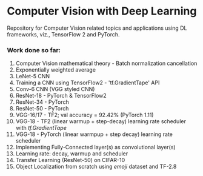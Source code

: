 # Computer Vision with Deep Learning

Repository for Computer Vision related topics and applications using DL frameworks, viz., TensorFlow 2 and PyTorch.


### Work done so far:
1. Computer Vision mathematical theory - Batch normalization cancellation
2. Exponentially weighted average
3. LeNet-5 CNN
4. Training a CNN using TensorFlow2 - 'tf.GradientTape' API
5. Conv-6 CNN (VGG styled CNN)
6. ResNet-18 - PyTorch & TensorFlow2
7. ResNet-34 - PyTorch
8. ResNet-50 - PyTorch
9. VGG-16/17 - TF2; val accuracy = 92.42% (PyTorch 1.11)
10. VGG-18 - TF2 (linear warmup + step-decay) learning rate scheduler with _tf.GradientTape_
11. VGG-18 - PyTorch (linear warmpup + step decay) learning rate scheduler
12. Implementing Fully-Connected layer(s) as convolutional layer(s)
13. Learning rate: decay, warmup and scheduler
14. Transfer Learning (ResNet-50) on CIFAR-10
15. Object Localization from scratch using _emoji_ dataset and TF-2.8
